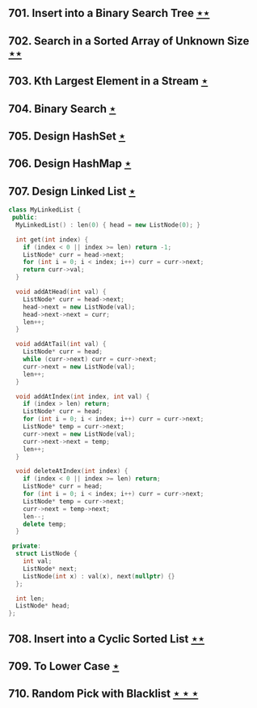 ## 701. Insert into a Binary Search Tree [$\star\star$](https://leetcode.com/problems/insert-into-a-binary-search-tree)

## 702. Search in a Sorted Array of Unknown Size [$\star\star$](https://leetcode.com/problems/search-in-a-sorted-array-of-unknown-size)

## 703. Kth Largest Element in a Stream [$\star$](https://leetcode.com/problems/kth-largest-element-in-a-stream)

## 704. Binary Search [$\star$](https://leetcode.com/problems/binary-search)

## 705. Design HashSet [$\star$](https://leetcode.com/problems/design-hashset)

## 706. Design HashMap [$\star$](https://leetcode.com/problems/design-hashmap)

## 707. Design Linked List [$\star$](https://leetcode.com/problems/design-linked-list)

```cpp
class MyLinkedList {
 public:
  MyLinkedList() : len(0) { head = new ListNode(0); }

  int get(int index) {
    if (index < 0 || index >= len) return -1;
    ListNode* curr = head->next;
    for (int i = 0; i < index; i++) curr = curr->next;
    return curr->val;
  }

  void addAtHead(int val) {
    ListNode* curr = head->next;
    head->next = new ListNode(val);
    head->next->next = curr;
    len++;
  }

  void addAtTail(int val) {
    ListNode* curr = head;
    while (curr->next) curr = curr->next;
    curr->next = new ListNode(val);
    len++;
  }

  void addAtIndex(int index, int val) {
    if (index > len) return;
    ListNode* curr = head;
    for (int i = 0; i < index; i++) curr = curr->next;
    ListNode* temp = curr->next;
    curr->next = new ListNode(val);
    curr->next->next = temp;
    len++;
  }

  void deleteAtIndex(int index) {
    if (index < 0 || index >= len) return;
    ListNode* curr = head;
    for (int i = 0; i < index; i++) curr = curr->next;
    ListNode* temp = curr->next;
    curr->next = temp->next;
    len--;
    delete temp;
  }

 private:
  struct ListNode {
    int val;
    ListNode* next;
    ListNode(int x) : val(x), next(nullptr) {}
  };

  int len;
  ListNode* head;
};

```

## 708. Insert into a Cyclic Sorted List [$\star\star$](https://leetcode.com/problems/insert-into-a-cyclic-sorted-list)

## 709. To Lower Case [$\star$](https://leetcode.com/problems/to-lower-case)

## 710. Random Pick with Blacklist [$\star\star\star$](https://leetcode.com/problems/random-pick-with-blacklist)
